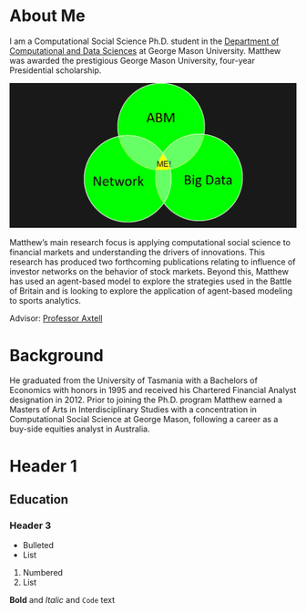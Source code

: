 # About Me

I am a Computational Social Science Ph.D. student in the [Department of Computational and Data Sciences](https://cos.gmu.edu/cds/academic-programs/) at George Mason University. Matthew was awarded the prestigious George Mason University, four-year Presidential scholarship. 

![me](websiteimages/Picture1.png)

Matthew’s main research focus is applying computational social science to financial markets and understanding the drivers of innovations. This research has produced two forthcoming publications relating to influence of investor networks on the behavior of stock markets. Beyond this, Matthew has used an agent-based model to explore the strategies used in the Battle of Britain and is looking to explore the application of agent-based modeling to sports analytics.

 

Advisor: [Professor Axtell](http://www.css.gmu.edu/~axtell/Rob/Home.html)

# Background

He graduated from the University of Tasmania with a Bachelors of Economics with honors in 1995 and received his Chartered Financial Analyst designation in 2012. Prior to joining the Ph.D. program Matthew earned a Masters of Arts in Interdisciplinary Studies with a concentration in Computational Social Science at George Mason, following a career as a buy-side equities analyst in Australia.

# Header 1
## Education
### Header 3

- Bulleted
- List

1. Numbered
2. List




**Bold** and _Italic_ and `Code` text


